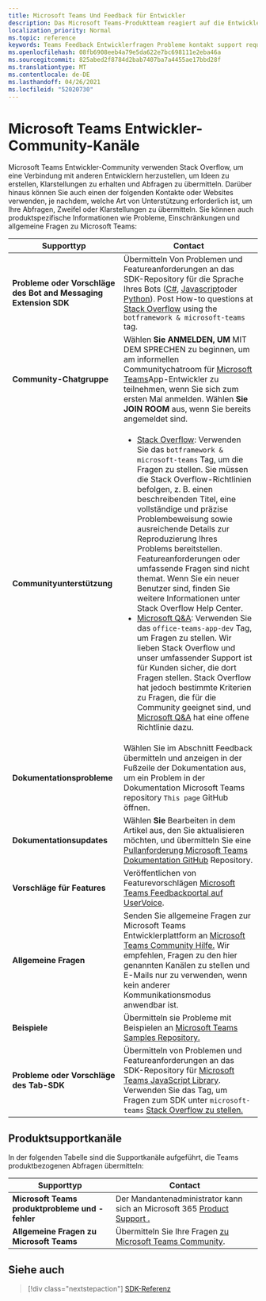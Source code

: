 ```yaml
---
title: Microsoft Teams Und Feedback für Entwickler
description: Das Microsoft Teams-Produktteam reagiert auf die Entwickler-Community über verschiedene Feedback- und Supportkanäle.
localization_priority: Normal
ms.topic: reference
keywords: Teams Feedback Entwicklerfragen Probleme kontakt support request bugs beiträge Communitydiskussionen
ms.openlocfilehash: 08fb6908eeb4a79e5da622e7bc698111e2eba46a
ms.sourcegitcommit: 825abed2f8784d2bab7407ba7a4455ae17bbd28f
ms.translationtype: MT
ms.contentlocale: de-DE
ms.lasthandoff: 04/26/2021
ms.locfileid: "52020730"
---
```

# <a name="microsoft-teams-developer-community-channels"></a>Microsoft Teams Entwickler-Community-Kanäle

Microsoft Teams Entwickler-Community verwenden Stack Overflow, um eine Verbindung mit anderen Entwicklern herzustellen, um Ideen zu erstellen, Klarstellungen zu erhalten und Abfragen zu übermitteln. Darüber hinaus können Sie auch einen der folgenden Kontakte oder Websites verwenden, je nachdem, welche Art von Unterstützung erforderlich ist, um Ihre Abfragen, Zweifel oder Klarstellungen zu übermitteln. Sie können auch produktspezifische Informationen wie Probleme, Einschränkungen und allgemeine Fragen zu Microsoft Teams:

|            **Supporttyp**            |               **Contact**                                                                                  |
|-----------------------------------------------------|---------------------------------------------------------------------------------------------------------------------------------------------------------------------------------------------------------------------------------------------------------------------------------------------------------------------------------------------------------------------------------------------------------------------------------------------------------------------------------------------------|
|         **Probleme oder Vorschläge des Bot and Messaging Extension SDK**         | Übermitteln Von Problemen und Featureanforderungen an das SDK-Repository für die Sprache Ihres Bots ([C#](https://github.com/Microsoft/botbuilder-dotnet/), [Javascript](https://github.com/Microsoft/botbuilder-js)oder [Python](https://github.com/Microsoft/botbuilder-python)). Post How-to questions at [Stack Overflow](https://stackoverflow.com/questions/tagged/botframework%20microsoft-teams) using the `botframework & microsoft-teams` tag.   |
|         **Community-Chatgruppe**         |  Wählen **Sie ANMELDEN, UM** MIT DEM SPRECHEN zu beginnen, um am informellen Communitychatroom für [Microsoft Teams](https://gitter.im/OfficeDev/MicrosoftTeamsAppDev)App-Entwickler zu teilnehmen, wenn Sie sich zum ersten Mal anmelden. Wählen **Sie JOIN ROOM** aus, wenn Sie bereits angemeldet sind.      |
|            **Communityunterstützung**             |     <ul><li> [Stack Overflow](https://stackoverflow.com/questions/tagged/microsoft-teams): Verwenden Sie das `botframework & microsoft-teams` Tag, um die Fragen zu stellen. Sie müssen die Stack Overflow-Richtlinien befolgen, z. B. einen beschreibenden Titel, eine vollständige und präzise Problembeweisung sowie ausreichende Details zur Reproduzierung Ihres Problems bereitstellen. Featureanforderungen oder umfassende Fragen sind nicht themat. Wenn Sie ein neuer Benutzer sind, finden Sie weitere Informationen unter Stack Overflow Help Center. </li>                                                                                                                                                                       <li>  [Microsoft Q&A](/answers/topics/office-teams-app-dev.html): Verwenden Sie das `office-teams-app-dev` Tag, um Fragen zu stellen. Wir lieben Stack Overflow und unser umfassender Support ist für Kunden sicher, die dort Fragen stellen. Stack Overflow hat jedoch bestimmte Kriterien zu Fragen, die für die Community geeignet sind, und [Microsoft Q&A](/answers/topics/office-teams-app-dev.html) hat eine offene Richtlinie dazu.  </li> </ul>                                                                                            |
|  **Dokumentationsprobleme**  |        Wählen Sie im Abschnitt Feedback übermitteln und anzeigen in der Fußzeile der Dokumentation aus, um ein Problem in der Dokumentation Microsoft Teams repository `This page` GitHub öffnen.  [](https://github.com/MicrosoftDocs/msteams-docs/issues)                                                                                                                                                                                            |
|  **Dokumentationsupdates**           |     Wählen **Sie** Bearbeiten in dem Artikel aus, den Sie aktualisieren möchten, und übermitteln Sie eine [Pullanforderung Microsoft Teams Dokumentation GitHub](https://github.com/MicrosoftDocs/msteams-docs) Repository.                                                                                                                                                           |
|       **Vorschläge für Features**       |                                                                                                                                                                      Veröffentlichen von Featurevorschlägen [Microsoft Teams Feedbackportal auf UserVoice](https://microsoftteams.uservoice.com/forums/555103-public-preview/category/182881-developer-platform).                                                                                                                                                                      |
|       **Allgemeine Fragen**         |Senden Sie allgemeine Fragen zur Microsoft Teams Entwicklerplattform an [Microsoft Teams Community Hilfe.](mailto:microsoftteamsdev@microsoft.com) Wir empfehlen, Fragen zu den hier genannten Kanälen zu stellen und E-Mails nur zu verwenden, wenn kein anderer Kommunikationsmodus anwendbar ist.                                                                                                                                                                      |
|        **Beispiele**         | Übermitteln sie Probleme mit Beispielen an [Microsoft Teams Samples Repository.](/microsoftteams/platform/tutorials/code-samples)|
|           **Probleme oder Vorschläge des Tab-SDK**          |         Übermitteln von Problemen und Featureanforderungen an das SDK-Repository für [Microsoft Teams JavaScript Library](https://github.com/OfficeDev/microsoft-teams-library-js/issues). Verwenden Sie das Tag, um Fragen zum SDK unter `microsoft-teams` [Stack Overflow zu stellen.](https://stackoverflow.com/questions/tagged/microsoft-teams)                                                                                                                                                                            |

## <a name="product-support-channels"></a>Produktsupportkanäle
In der folgenden Tabelle sind die Supportkanäle aufgeführt, die Teams produktbezogenen Abfragen übermitteln:

|            **Supporttyp**            |               **Contact**                                                                                  |
|-----------------------------------------------------|---------------------------------------------------------------------------------------------------------------------------------------------------------------------------------------------------------------------------------------------------------------------------------------------------------------------------------------------------------------------------------------------------------------------------------------------------------------------------------------------------|
|         **Microsoft Teams produktprobleme und -fehler**          | Der Mandantenadministrator kann sich an Microsoft 365 [Product Support .](/microsoft-365/admin/contact-support-for-business-products)                                                            |
|        **Allgemeine Fragen zu Microsoft Teams**        |  Übermitteln Sie Ihre Fragen [zu Microsoft Teams Community](https://answers.microsoft.com/en-us/msteams/forum).               |                                                           

## <a name="see-also"></a>Siehe auch

> [!div class="nextstepaction"]
> [SDK-Referenz](https://docs.microsoft.com/javascript/api/overview/msteams-client?view=msteams-client-js-latest&preserve-view=true)
